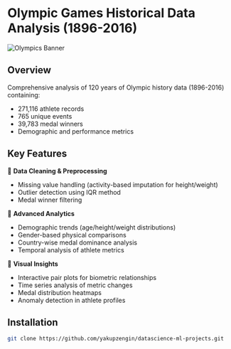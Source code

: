 # Olympic Games Historical Data Analysis (1896-2016)

![Olympics Banner](https://upload.wikimedia.org/wikipedia/commons/5/5c/Olympic_rings_without_rims.svg)

## Overview
Comprehensive analysis of 120 years of Olympic history data (1896-2016) containing:
- 271,116 athlete records
- 765 unique events
- 39,783 medal winners
- Demographic and performance metrics

## Key Features
🔹 **Data Cleaning & Preprocessing**  
- Missing value handling (activity-based imputation for height/weight)  
- Outlier detection using IQR method  
- Medal winner filtering  

🔹 **Advanced Analytics**  
- Demographic trends (age/height/weight distributions)  
- Gender-based physical comparisons  
- Country-wise medal dominance analysis  
- Temporal analysis of athlete metrics  

🔹 **Visual Insights**  
- Interactive pair plots for biometric relationships  
- Time series analysis of metric changes  
- Medal distribution heatmaps  
- Anomaly detection in athlete profiles  

## Installation
```bash
git clone https://github.com/yakupzengin/datascience-ml-projects.git